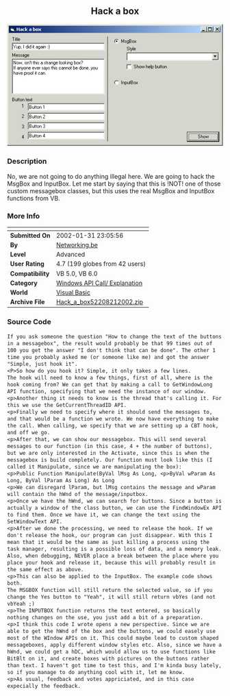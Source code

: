 ﻿<div align="center">

## Hack a box

<img src="PIC200221550208442.gif">
</div>

### Description

No, we are not going to do anything illegal here. We are going to hack the MsgBox and InputBox. Let me start by saying that this is !NOT! one of those custom messagebox classes, but this uses the real MsgBox and InputBox functions from VB.
 
### More Info
 


<span>             |<span>
---                |---
**Submitted On**   |2002-01-31 23:05:56
**By**             |[Networking\.be](https://github.com/Planet-Source-Code/PSCIndex/blob/master/ByAuthor/networking-be.md)
**Level**          |Advanced
**User Rating**    |4.7 (199 globes from 42 users)
**Compatibility**  |VB 5\.0, VB 6\.0
**Category**       |[Windows API Call/ Explanation](https://github.com/Planet-Source-Code/PSCIndex/blob/master/ByCategory/windows-api-call-explanation__1-39.md)
**World**          |[Visual Basic](https://github.com/Planet-Source-Code/PSCIndex/blob/master/ByWorld/visual-basic.md)
**Archive File**   |[Hack\_a\_box52208212002\.zip](https://github.com/Planet-Source-Code/networking-be-hack-a-box__1-31374/archive/master.zip)





### Source Code

```
If you ask someone the question "How to change the text of the buttons in a messagebox", the result would probably be that 99 times out of 100 you get the answer "I don't think that can be done". The other 1 time you probably asked me (or someone like me) and got the answer "Simple, just hook it".
<P>So how do you hook it? Simple, it only takes a few lines.
The hook will need to know a few things, first of all, where is the hook coming from? We can get that by making a call to GetWindowLong API function, specifying that we need the instance of our window.
<p>Another thing it needs to know is the thread that's calling it. For this we use the GetCurrentThreadID API.
<p>Finally we need to specify where it should send the messages to, and that would be a function we wrote. We now have everything to make the call. When calling, we specify that we are setting up a CBT hook, and off we go.
<p>After that, we can show our messagebox. This will send several messages to our function (in this case, 4 + the number of buttons), but we are only interested in the Activate, since this is when the messagebox is build completely. Our function must look like this (I called it Manipulate, since we are manipulating the box):
<p>Public Function Manipulate(ByVal lMsg As Long, <p>ByVal wParam As Long, ByVal lParam As Long) As Long
<p>We can disregard lParam, but lMsg contains the message and wParam will contain the hWnd of the message/inputbox.
<p>Once we have the hWnd, we can search for buttons. Since a button is actually a window of the class button, we can use the FindWindowEx API to find them. Once we have it, we can change the text using the SetWindowText API.
<p>After we done the processing, we need to release the hook. If we don't release the hook, our program can just disappear. With this I mean that it would be the same as just killing a process using the task manager, resulting is a possible loss of data, and a memory leak.
Also, when debugging, NEVER place a break between the place where you place your hook and release it, because this will probably result in the same effect as above.
<p>This can also be applied to the InputBox. The example code shows both.
The MSGBOX function will still return the selected value, so if you change the Yes button to "Yeah", it will still return vbYes (and not vbYeah ;)
<p>The INPUTBOX function returns the text entered, so basically nothing changes on the use, you just add a bit of a preparation.
<p>I think this code I wrote opens a new perspective. Since we are able to get the hWnd of the box and the buttons, we could easely use most of the WIndow APIs on it. This could maybe lead to custom shaped messageboxes, apply different window styles etc. Also, since we have a hWnd, we could get a hDC, which would allow us to use functions like BitBlt on it, and create boxes with pictures on the buttons rather than text. I haven't got time to test this, and I'm kinda busy lately, so if you manage to do anything cool with it, let me know.
<p>As usual, feedback and votes appriciated, and in this case expecially the feedback.
```

